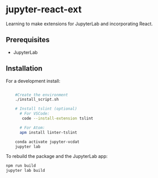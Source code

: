 # jupyter-react-ext

Learning to make extensions for JupyterLab and incorporating React.

## Prerequisites

- JupyterLab

## Installation

For a development install:

```bash

    #Create the environment
    ./install_script.sh

    # Install tslint (optional)
      # For VSCode:
       code --install-extension tslint

      # For Atom:
      apm install linter-tslint

    conda activate jupyter-vcdat
    jupyter lab

```

To rebuild the package and the JupyterLab app:

```bash
npm run build
jupyter lab build
```
